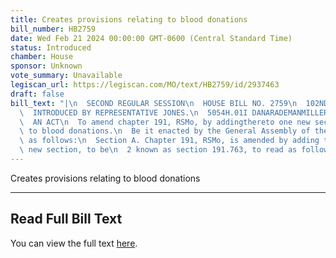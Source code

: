 ```yaml
---
title: Creates provisions relating to blood donations
bill_number: HB2759
date: Wed Feb 21 2024 00:00:00 GMT-0600 (Central Standard Time)
status: Introduced
chamber: House
sponsor: Unknown
vote_summary: Unavailable
legiscan_url: https://legiscan.com/MO/text/HB2759/id/2937463
draft: false
bill_text: "|\n  SECOND REGULAR SESSION\n  HOUSE BILL NO. 2759\n  102ND GENERAL ASSEMBLY\n\
  \  INTRODUCED BY REPRESENTATIVE JONES.\n  5054H.01I DANARADEMANMILLER,ChiefClerk\n\
  \  AN ACT\n  To amend chapter 191, RSMo, by addingthereto one new section relating\
  \ to blood donations.\n  Be it enacted by the General Assembly of the state of Missouri,\
  \ as follows:\n  Section A. Chapter 191, RSMo, is amended by adding thereto one\
  \ new section, to be\n  2 known as section 191.763, to read as follows:"
---
```

Creates provisions relating to blood donations

---

## Read Full Bill Text

You can view the full text [here](https://legiscan.com/MO/text/HB2759/id/2937463).
